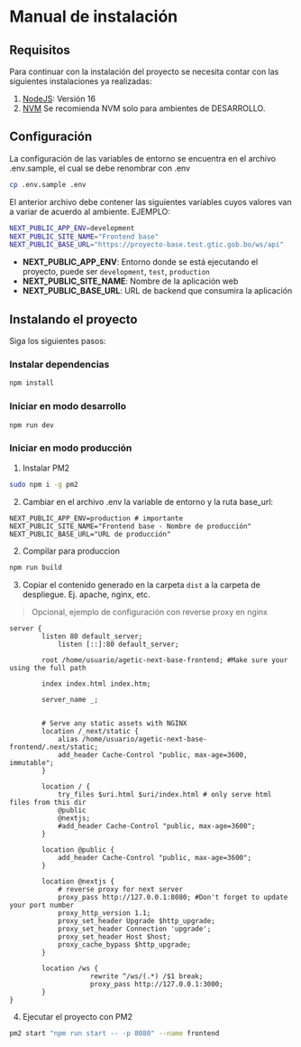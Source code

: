 # Manual de instalación

## Requisitos

Para continuar con la instalación del proyecto se necesita contar con las siguientes instalaciones ya realizadas:

1. [NodeJS](https://github.com/nodesource/distributions/blob/master/README.md): Versión 16 
2. [NVM](https://github.com/nvm-sh/nvm) Se recomienda NVM solo para ambientes de DESARROLLO.


## Configuración 

La configuración de las variables de entorno se encuentra en el archivo .env.sample, el cual se debe renombrar con .env

```bash
cp .env.sample .env
```
El anterior archivo debe contener las siguientes variables cuyos valores van a variar de acuerdo al ambiente. EJEMPLO:

```bash
NEXT_PUBLIC_APP_ENV=development
NEXT_PUBLIC_SITE_NAME="Frontend base"
NEXT_PUBLIC_BASE_URL="https://proyecto-base.test.gtic.gob.bo/ws/api"
```

- **NEXT_PUBLIC_APP_ENV**: Entorno donde se está ejecutando el proyecto, puede ser `development`, `test`, `production`
- **NEXT_PUBLIC_SITE_NAME**: Nombre de la aplicación web
- **NEXT_PUBLIC_BASE_URL**: URL de backend que consumira la aplicación


## Instalando el proyecto

Siga los siguientes pasos:

### Instalar dependencias

``` bash
npm install
```
### Iniciar en modo desarrollo

```bash
npm run dev
```

### Iniciar en modo producción

1. Instalar PM2
```bash
sudo npm i -g pm2 
```

2. Cambiar en el archivo .env la variable de entorno y la ruta base_url:
```
NEXT_PUBLIC_APP_ENV=production # importante
NEXT_PUBLIC_SITE_NAME="Frontend base - Nombre de producción"
NEXT_PUBLIC_BASE_URL="URL de producción"
```

2. Compilar para produccion

```bash
npm run build
```
 
3. Copiar el contenido generado en la carpeta `dist` a la carpeta de despliegue. Ej. apache, nginx, etc.

> Opcional, ejemplo de configuración con reverse proxy en nginx

```
server {
		listen 80 default_server;
	        listen [::]:80 default_server;

		root /home/usuario/agetic-next-base-frontend; #Make sure your using the full path

		index index.html index.htm;

		server_name _;
        

        # Serve any static assets with NGINX
        location /_next/static {
            alias /home/usuario/agetic-next-base-frontend/.next/static;
            add_header Cache-Control "public, max-age=3600, immutable";
        }

        location / {
            try_files $uri.html $uri/index.html # only serve html files from this dir
            @public
            @nextjs;
            #add_header Cache-Control "public, max-age=3600";
        }

        location @public {
            add_header Cache-Control "public, max-age=3600";
        }

        location @nextjs {
            # reverse proxy for next server
            proxy_pass http://127.0.0.1:8080; #Don't forget to update your port number
            proxy_http_version 1.1;
            proxy_set_header Upgrade $http_upgrade;
            proxy_set_header Connection 'upgrade';
            proxy_set_header Host $host;
            proxy_cache_bypass $http_upgrade;
        }

        location /ws {
                    rewrite ^/ws/(.*) /$1 break;
                    proxy_pass http://127.0.0.1:3000;
        }		
}

```

4. Ejecutar el proyecto con PM2
```bash
pm2 start "npm run start -- -p 8080" --name frontend
```
